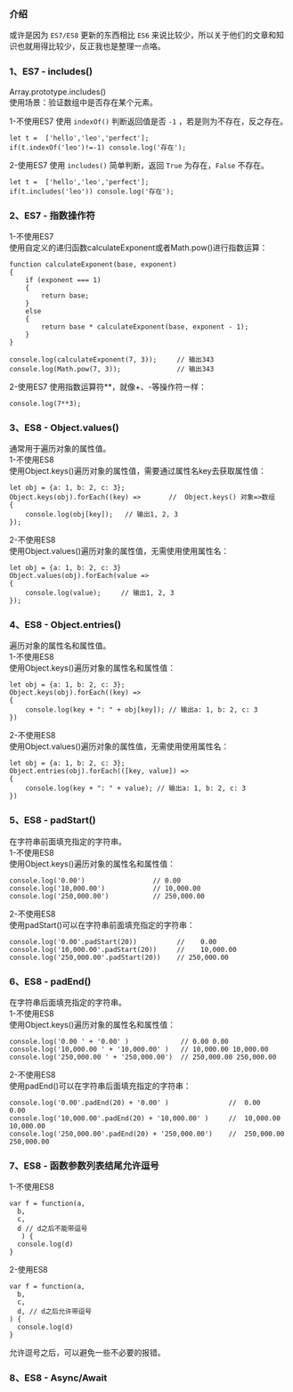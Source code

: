 ### 介绍
或许是因为 `ES7/ES8` 更新的东西相比 `ES6` 来说比较少，所以关于他们的文章和知识也就用得比较少，反正我也是整理一点咯。  

### 1、ES7 - includes()
Array.prototype.includes()  
使用场景：验证数组中是否存在某个元素。  

1-不使用ES7   使用 `indexOf()` 判断返回值是否 `-1` ，若是则为不存在，反之存在。
```
let t =  ['hello','leo','perfect'];
if(t.indexOf('leo')!=-1) console.log('存在');
```
  
2-使用ES7  使用 `includes()` 简单判断，返回 `True` 为存在，`False` 不存在。
```
let t =  ['hello','leo','perfect'];
if(t.includes('leo')) console.log('存在');
```  

### 2、ES7 - 指数操作符
1-不使用ES7  
使用自定义的递归函数calculateExponent或者Math.pow()进行指数运算：  
```
function calculateExponent(base, exponent)
{
    if (exponent === 1)
    {
        return base;
    }
    else
    {
        return base * calculateExponent(base, exponent - 1);
    }
}

console.log(calculateExponent(7, 3));     // 输出343
console.log(Math.pow(7, 3));              // 输出343
```

2-使用ES7 
使用指数运算符**，就像+、-等操作符一样：  
```
console.log(7**3);
```

### 3、ES8 - Object.values()
通常用于遍历对象的属性值。  
1-不使用ES8  
使用Object.keys()遍历对象的属性值，需要通过属性名key去获取属性值：  
```
let obj = {a: 1, b: 2, c: 3};
Object.keys(obj).forEach((key) =>       //  Object.keys() 对象=>数组
{
    console.log(obj[key]);   // 输出1, 2, 3
});
```

2-不使用ES8    
使用Object.values()遍历对象的属性值，无需使用使用属性名：  
```
let obj = {a: 1, b: 2, c: 3}
Object.values(obj).forEach(value =>
{
    console.log(value);     // 输出1, 2, 3
});
```

### 4、ES8 - Object.entries()
遍历对象的属性名和属性值。  
1-不使用ES8  
使用Object.keys()遍历对象的属性名和属性值： 
```
let obj = {a: 1, b: 2, c: 3};
Object.keys(obj).forEach((key) =>
{
    console.log(key + ": " + obj[key]); // 输出a: 1, b: 2, c: 3
})
```

2-不使用ES8    
使用Object.values()遍历对象的属性值，无需使用使用属性名：  
```
let obj = {a: 1, b: 2, c: 3};
Object.entries(obj).forEach(([key, value]) =>
{
    console.log(key + ": " + value); // 输出a: 1, b: 2, c: 3
})
```

### 5、ES8 - padStart()
在字符串前面填充指定的字符串。  
1-不使用ES8  
使用Object.keys()遍历对象的属性名和属性值： 
```
console.log('0.00')         	    // 0.00
console.log('10,000.00')   	        // 10,000.00   
console.log('250,000.00')   	    // 250,000.00
```

2-不使用ES8    
使用padStart()可以在字符串前面填充指定的字符串：  
```
console.log('0.00'.padStart(20))          //    0.00	
console.log('10,000.00'.padStart(20))     //    10,000.00 
console.log('250,000.00'.padStart(20))    // 250,000.00
```

### 6、ES8 - padEnd()
在字符串后面填充指定的字符串。  
1-不使用ES8  
使用Object.keys()遍历对象的属性名和属性值： 
```
console.log('0.00 ' + '0.00' )         	   // 0.00 0.00
console.log('10,000.00 ' + '10,000.00' )   // 10,000.00 10,000.00  
console.log('250,000.00 ' + '250,000.00')  // 250,000.00 250,000.00
```

2-不使用ES8    
使用padEnd()可以在字符串后面填充指定的字符串：  
```
console.log('0.00'.padEnd(20) + '0.00' )         	   //  0.00           0.00
console.log('10,000.00'.padEnd(20) + '10,000.00' )     //  10,000.00           10,000.00
console.log('250,000.00'.padEnd(20) + '250,000.00')    //  250,000.00          250,000.00
```

### 7、ES8 - 函数参数列表结尾允许逗号
1-不使用ES8  
```
var f = function(a,
  b,
  c,
  d // d之后不能带逗号
   ) { 
  console.log(d)
}
```
2-使用ES8  
```
var f = function(a,
  b,
  c,
  d, // d之后允许带逗号
) { 
  console.log(d)
}
```
允许逗号之后，可以避免一些不必要的报错。  

### 8、ES8 - Async/Await